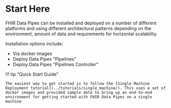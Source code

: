 # Start Here
FHIR Data Pipes can be installed and deployed on a number of different platforms and using different architectural patterns depending on the environment, amount of data and requirements for horizontal scalability.

Installation options include:

* Via docker images
* Deploy Data Pipes "Pipelines"
* Deploy Data Pipes "Pipelines Controller"

!!! tip "Quick Start Guide"

    The easiest way to get started is to follow the [Single Machine Deployment tutorial](../tutorials/single_machine/). This uses a set of docker images and provided sample data to bring up an end-to-end environment for getting started with FHIR Data Pipes on a single machine